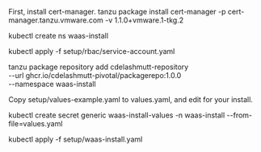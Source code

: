 First, install cert-manager. 
tanzu package install cert-manager -p cert-manager.tanzu.vmware.com -v 1.1.0+vmware.1-tkg.2

kubectl create ns waas-install

kubectl apply -f setup/rbac/service-account.yaml

tanzu package repository add cdelashmutt-repository \
  --url ghcr.io/cdelashmutt-pivotal/packagerepo:1.0.0 \
  --namespace waas-install

Copy setup/values-example.yaml to values.yaml, and edit for your install.

kubectl create secret generic waas-install-values -n waas-install --from-file=values.yaml

kubectl apply -f setup/waas-install.yaml